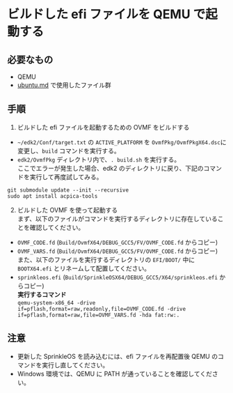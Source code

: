 # ビルドした efi ファイルを QEMU で起動する
## 必要なもの
* QEMU
* [ubuntu.md](ubuntu.md) で使用したファイル群
## 手順
1. ビルドした efi ファイルを起動するための OVMF をビルドする
* `~/edk2/Conf/target.txt` の `ACTIVE_PLATFORM` を `OvmfPkg/OvmfPkgX64.dsc`に変更し、`build` コマンドを実行する。
* `edk2/OvmfPkg` ディレクトリ内で、`. build.sh` を実行する。  
ここでエラーが発生した場合、edk2 のディレクトリに戻り、下記のコマンドを実行して再度試してみる。
```
git submodule update --init --recursive
sudo apt install acpica-tools
```
2. ビルドした OVMF を使って起動する  
まず、以下のファイルがコマンドを実行するディレクトリに存在していることを確認してください。
* `OVMF_CODE.fd` (`Build/OvmfX64/DEBUG_GCC5/FV/OVMF_CODE.fd` からコピー)  
* `OVMF_VARS.fd` (`Build/OvmfX64/DEBUG_GCC5/FV/OVMF_CODE.fd` からコピー)  
また、以下のファイルを実行するディレクトリの `EFI/BOOT/` 中に `BOOTX64.efi` とリネームして配置してください。
* `sprinkleos.efi` (`Build/SprinkleOSX64/DEBUG_GCC5/X64/sprinkleos.efi` からコピー)  
**実行するコマンド**  
`qemu-system-x86_64 -drive if=pflash,format=raw,readonly,file=OVMF_CODE.fd -drive if=pflash,format=raw,file=OVMF_VARS.fd -hda fat:rw:.`

## 注意
* 更新した SprinkleOS を読み込むには、efi ファイルを再配置後 QEMU のコマンドを実行し直してください。
* Windows 環境では、QEMU に PATH が通っていることを確認してください。
